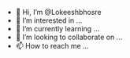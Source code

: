 - 👋 Hi, I’m @Lokeeshbhosre
- 👀 I’m interested in ...
- 🌱 I’m currently learning ...
- 💞️ I’m looking to collaborate on ...
- 📫 How to reach me ...

<!---
Lokeeshbhosre/Lokeeshbhosre is a ✨ special ✨ repository because its `README.md` (this file) appears on your GitHub profile.
You can click the Preview link to take a look at your changes.
--->
